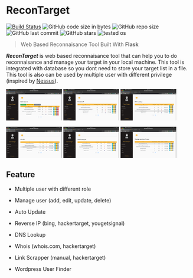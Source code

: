 # ReconTarget

[![Build Status](https://travis-ci.com/relarizky/ReconTarget.svg?branch=master)](https://relarizky/ReconTarget)
![GitHub code size in bytes](https://img.shields.io/github/languages/code-size/relarizky/ReconTarget)
![GitHub repo size](https://img.shields.io/github/repo-size/relarizky/ReconTarget)
![GitHub last commit](https://img.shields.io/github/last-commit/relarizky/ReconTarget)
![GitHub stars](https://img.shields.io/github/stars/relarizky/ReconTarget)
![tested os](https://img.shields.io/badge/Tested%20on-ubuntu%2019.10-critical)

> Web Based Reconnaisance Tool Built With __Flask__

***ReconTarget*** is web based reconnaisance tool that can help you to do reconnaisance and manage your target in your local machine. 
This tool is integrated with database so you dont need to store your target list in a file. 
This tool is also can be used by multiple user with different privilege (inspired by [Nessus](https://docs.tenable.com/nessus/Content/GettingStarted.htm)).

<img src='https://raw.githubusercontent.com/relarizky/ReconTarget/master/screenshot/1.png' width=30% height=25%> <img src='https://raw.githubusercontent.com/relarizky/ReconTarget/master/screenshot/2.png' width=30% height=25%> <img src='https://raw.githubusercontent.com/relarizky/ReconTarget/master/screenshot/3.png' width=30% height=25%>

<img src='https://raw.githubusercontent.com/relarizky/ReconTarget/master/screenshot/4.png' width=30% height=25%> <img src='https://raw.githubusercontent.com/relarizky/ReconTarget/master/screenshot/5.png' width=30% height=25%> <img src='https://raw.githubusercontent.com/relarizky/ReconTarget/master/screenshot/6.png' width=30% height=25%>

## Feature

- Multiple user with different role

- Manage user (add, edit, update, delete)

- Auto Update

- Reverse IP (bing, hackertarget, yougetsignal)

- DNS Lookup

- Whois (whois.com, hackertarget)

- Link Scrapper (manual, hackertarget)

- Wordpress User Finder

